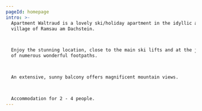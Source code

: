 ```yaml
---
pageId: homepage
intro: >-
  Apartment Waltraud is a lovely ski/holiday apartment in the idyllic alpine
  village of Ramsau am Dachstein.



  Enjoy the stunning location, close to the main ski lifts and at the junction
  of numerous wonderful footpaths.



  An extensive, sunny balcony offers magnificent mountain views.



  Accommodation for 2 - 4 people.
---
```


